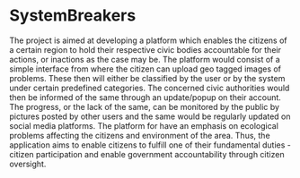 # SystemBreakers
The project is aimed at developing a platform which enables the citizens of a certain region to hold their respective civic bodies accountable for their actions, or inactions as the case may be. The platform would consist of a simple interface from where the citizen can upload geo tagged images of problems. These then will either be classified by the user or by the system under certain predefined categories. The concerned civic authorities would then be informed of the same through an update/popup on their account. The progress, or the lack of the same, can be monitored by the public by pictures posted by other users and the same would be regularly updated on social media platforms. The platform for have an emphasis on ecological problems affecting the citizens and environment of the area. Thus, the application aims to enable citizens to fulfill one of their fundamental duties - citizen participation and enable government accountability through citizen oversight.
